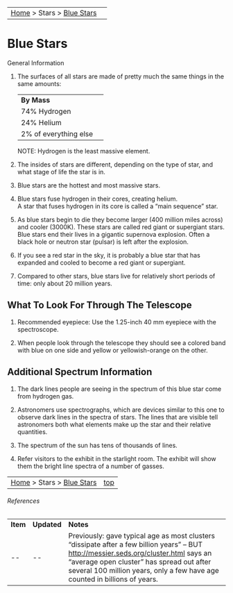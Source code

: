 |    |    |
|:---|---:|
|[Home](/notes/#object-notes) > Stars > [Blue Stars](../!blue-stars) |  |

# Blue Stars
General Information

1.	The surfaces of all stars are made of pretty much the same things in the same amounts: 

    |  | |
    |--|--|
    |**By Mass**| |
    |74% Hydrogen| |
    |24% Helium| |
    |2% of everything else| |

    NOTE:  Hydrogen is the least massive element.

1.	The insides of stars are different, depending on the type of star, and what stage of life the star is in.

1.	Blue stars are the hottest and most massive stars.
   
1.	Blue stars fuse hydrogen in their cores, creating helium.  
    A star that fuses hydrogen in its core is called a “main sequence” star.

1.	As blue stars begin to die they become larger (400 million miles across) and cooler (3000K).  These stars are called red giant or supergiant stars.  
    Blue stars end their lives in a gigantic supernova explosion.  Often a black hole or neutron star (pulsar) is left after the explosion. 

1.	If you see a red star in the sky, it is probably a blue star that has expanded and cooled to become a red giant or supergiant. 

1.	Compared to other stars, blue stars live for relatively short periods of time: only about 20 million years. 


## What To Look For Through The Telescope

1.	Recommended eyepiece: Use the 1.25-inch 40 mm eyepiece with the spectroscope.

1.	When people look through the telescope they should see a colored band with blue on one side and yellow or yellowish-orange on the other.


## Additional Spectrum Information

1.	The dark lines people are seeing in the spectrum of this blue star come from hydrogen gas.

1.	Astronomers use spectrographs, which are devices similar to this one to observe dark lines in the spectra of stars.  The lines that are visible tell astronomers both what elements make up the star and their relative quantities.
   
1.	The spectrum of the sun has tens of thousands of lines.
   
1.	Refer visitors to the exhibit in the starlight room.  The exhibit will show them the bright line spectra of a number of gasses.
   
|    |    |
|:---|---:|
|[Home](/notes/#object-notes) > Stars > [Blue Stars](../!blue-stars) | [top](#blue-stars) |


###### References

|   |   |   |
|---|---|---|
|**Item**|**Updated**|**Notes**|
| -- | -- |Previously: gave typical age as most clusters “dissipate after a few billion years” – BUT <http://messier.seds.org/cluster.html> says an “average open cluster” has spread out after several 100 million years, only a few have age counted in billions of years.